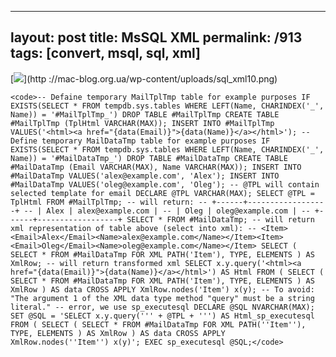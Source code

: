 ---
layout: post
title: MsSQL XML
permalink: /913
tags: [convert, msql, sql, xml]
----

[![](http://mac-blog.org.ua/wp-content/uploads/sql_xml10-300x224.png)](http
://mac-blog.org.ua/wp-content/uploads/sql_xml10.png)

    
    <code>-- Defaine temporary MailTplTmp table for example purposes IF EXISTS(SELECT * FROM tempdb.sys.tables WHERE LEFT(Name, CHARINDEX('_', Name)) = '#MailTplTmp_') DROP TABLE #MailTplTmp CREATE TABLE #MailTplTmp (TplHtml VARCHAR(MAX)); INSERT INTO #MailTplTmp VALUES('<html><a href="{data(Email)}">{data(Name)}</a></html>'); -- Define temporary MailDataTmp table for example purposes IF EXISTS(SELECT * FROM tempdb.sys.tables WHERE LEFT(Name, CHARINDEX('_', Name)) = '#MailDataTmp_') DROP TABLE #MailDataTmp CREATE TABLE #MailDataTmp (Email VARCHAR(MAX), Name VARCHAR(MAX)); INSERT INTO #MailDataTmp VALUES('alex@example.com', 'Alex'); INSERT INTO #MailDataTmp VALUES('oleg@example.com', 'Oleg'); -- @TPL will contain selected template for email DECLARE @TPL VARCHAR(MAX); SELECT @TPL = TplHtml FROM #MailTplTmp; -- will return: -- +------+------------------+ -- | Alex | alex@example.com | -- | Oleg | oleg@example.com | -- +------+------------------+ SELECT * FROM #MailDataTmp; -- will return xml representation of table above (select into xml): -- <Item><Email>Alex</Email><Name>alex@example.com</Name></Item><Item><Email>Oleg</Email><Name>oleg@example.com</Name></Item> SELECT ( SELECT * FROM #MailDataTmp FOR XML PATH('Item'), TYPE, ELEMENTS ) AS XmlRow; -- will return transformed xml SELECT x.y.query('<html><a href="{data(Email)}">{data(Name)}</a></html>') AS Html FROM ( SELECT ( SELECT * FROM #MailDataTmp FOR XML PATH('Item'), TYPE, ELEMENTS ) AS XmlRow ) AS data CROSS APPLY XmlRow.nodes('Item') x(y); -- To avoid: "The argument 1 of the XML data type method "query" must be a string literal." -- error, we use sp_executesql DECLARE @SQL NVARCHAR(MAX); SET @SQL = 'SELECT x.y.query(''' + @TPL + ''') AS Html_sp_executesql FROM ( SELECT ( SELECT * FROM #MailDataTmp FOR XML PATH(''Item''), TYPE, ELEMENTS ) AS XmlRow ) AS data CROSS APPLY XmlRow.nodes(''Item'') x(y)'; EXEC sp_executesql @SQL;</code>


